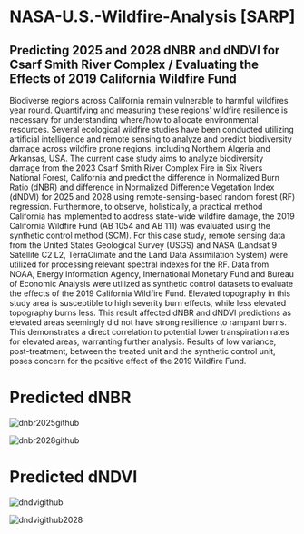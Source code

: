 # NASA-U.S.-Wildfire-Analysis [SARP]

## Predicting 2025 and 2028 dNBR and dNDVI for Csarf Smith River Complex / Evaluating the Effects of 2019 California Wildfire Fund

  Biodiverse regions across California remain vulnerable to harmful wildfires year round. Quantifying and
measuring these regions’ wildfire resilience is necessary for understanding where/how to allocate
environmental resources. Several ecological wildfire studies have been conducted utilizing artificial
intelligence and remote sensing to analyze and predict biodiversity damage across wildfire prone regions,
including Northern Algeria and Arkansas, USA. The current case study aims to analyze biodiversity
damage from the 2023 Csarf Smith River Complex Fire in Six Rivers National Forest, California and
predict the difference in Normalized Burn Ratio (dNBR) and difference in Normalized Difference
Vegetation Index (dNDVI) for 2025 and 2028 using remote-sensing-based random forest (RF) regression.
Furthermore, to observe, holistically, a practical method California has implemented to address state-wide
wildfire damage, the 2019 California Wildfire Fund (AB 1054 and AB 111) was evaluated using the
synthetic control method (SCM). For this case study, remote sensing data from the United States
Geological Survey (USGS) and NASA (Landsat 9 Satellite C2 L2, TerraClimate and the Land Data
Assimilation System) were utilized for processing relevant spectral indexes for the RF. Data from NOAA,
Energy Information Agency, International Monetary Fund and Bureau of Economic Analysis were
utilized as synthetic control datasets to evaluate the effects of the 2019 California Wildfire Fund. Elevated
topography in this study area is susceptible to high severity burn effects, while less elevated topography
burns less. This result affected dNBR and dNDVI predictions as elevated areas seemingly did not have
strong resilience to rampant burns. This demonstrates a direct correlation to potential lower transpiration
rates for elevated areas, warranting further analysis. Results of low variance, post-treatment, between the
treated unit and the synthetic control unit, poses concern for the positive effect of the 2019 Wildfire Fund.

# Predicted dNBR 

![dnbr2025github](https://github.com/user-attachments/assets/3a14bcd0-5a7c-495c-b0c8-9e2673ac38c6)









![dnbr2028github](https://github.com/user-attachments/assets/f401458b-5e5d-4fa3-b9a9-cb21cfe4c6cf)









# Predicted dNDVI

![dndvigithub](https://github.com/user-attachments/assets/b4cee993-1482-49d8-836d-40714b9490d0)









![dndvigithub2028](https://github.com/user-attachments/assets/790c0584-71f5-4de5-8ab0-bc57dce04b30)












